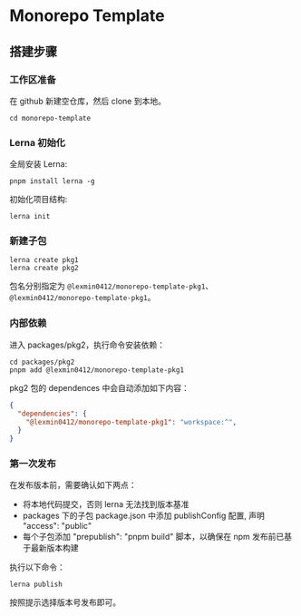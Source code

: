 # Monorepo Template

## 搭建步骤

### 工作区准备

在 github 新建空仓库，然后 clone 到本地。

```shell
cd monorepo-template
```

### Lerna 初始化

全局安装 Lerna:

```shell
pnpm install lerna -g
```

初始化项目结构:

```shell
lerna init
```

### 新建子包

```shell
lerna create pkg1
lerna create pkg2
```

包名分别指定为 `@lexmin0412/monorepo-template-pkg1`、`@lexmin0412/monorepo-template-pkg1`。

### 内部依赖

进入 packages/pkg2，执行命令安装依赖：

```shell
cd packages/pkg2
pnpm add @lexmin0412/monorepo-template-pkg1
```

pkg2 包的 dependences 中会自动添加如下内容：

```json
{
  "dependencies": {
    "@lexmin0412/monorepo-template-pkg1": "workspace:^",
  }
}
```

### 第一次发布

在发布版本前，需要确认如下两点：

- 将本地代码提交，否则 lerna 无法找到版本基准
- packages 下的子包 package.json 中添加 publishConfig 配置, 声明 "access": "public"
- 每个子包添加 "prepublish": "pnpm build" 脚本，以确保在 npm 发布前已基于最新版本构建

执行以下命令：

```
lerna publish
```

按照提示选择版本号发布即可。
